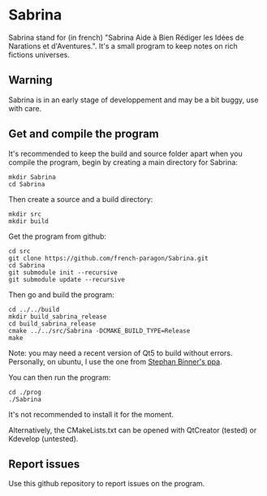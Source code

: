 # Sabrina
Sabrina stand for (in french) "Sabrina Aide à Bien Rédiger les Idées de Narations et d'Aventures.". 
It's a small program to keep notes on rich fictions universes.

## Warning

Sabrina is in an early stage of developpement and may be a bit buggy, use with care.

## Get and compile the program

It's recommended to keep the build and source folder apart when you compile the program, begin by creating a main directory for Sabrina:

```
mkdir Sabrina
cd Sabrina
```

Then create a source and a build directory:

```
mkdir src
mkdir build
```

Get the program from github:

```
cd src
git clone https://github.com/french-paragon/Sabrina.git
cd Sabrina
git submodule init --recursive
git submodule update --recursive
```

Then go and build the program:

```
cd ../../build
mkdir build_sabrina_release
cd build_sabrina_release
cmake ../../src/Sabrina -DCMAKE_BUILD_TYPE=Release
make
```

Note: you may need a recent version of Qt5 to build without errors. Personally, on ubuntu, I use the one from [Stephan Binner's ppa](https://launchpad.net/~beineri/+archive/ubuntu/opt-qt-5.10.1-xenial).

You can then run the program:

```
cd ./prog 
./Sabrina
```

It's not recommended to install it for the moment.

Alternatively, the CMakeLists.txt can be opened with QtCreator (tested) or Kdevelop (untested).


## Report issues

Use this github repository to report issues on the program.
